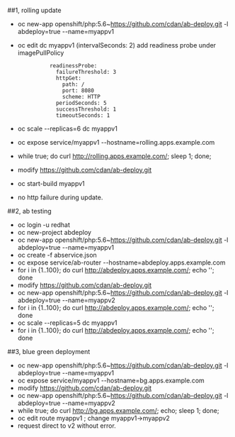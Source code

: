##1, rolling update  
- oc new-app openshift/php:5.6~https://github.com/cdan/ab-deploy.git -l abdeploy=true --name=myappv1  
- oc edit dc myappv1 (intervalSeconds: 2)  add readiness probe under imagePullPolicy

                readinessProbe:    
                  failureThreshold: 3  
                  httpGet:  
                    path: /  
                    port: 8080  
                    scheme: HTTP  
                  periodSeconds: 5  
                  successThreshold: 1  
                  timeoutSeconds: 1  
- oc scale --replicas=6 dc myappv1
- oc expose service/myappv1 --hostname=rolling.apps.example.com  
- while true; do curl http://rolling.apps.example.com/; sleep 1; done;  
- modify https://github.com/cdan/ab-deploy.git  
- oc start-build myappv1  
- no http failure during update.   

##2, ab testing
- oc login -u redhat  
- oc new-project abdeploy  
- oc new-app openshift/php:5.6~https://github.com/cdan/ab-deploy.git -l abdeploy=true --name=myappv1  
- oc create -f abservice.json
- oc expose service/ab-router --hostname=abdeploy.apps.example.com
- for i in {1..100}; do curl http://abdeploy.apps.example.com/; echo ''; done
- modify https://github.com/cdan/ab-deploy.git
- oc new-app openshift/php:5.6~https://github.com/cdan/ab-deploy.git -l abdeploy=true --name=myappv2
- for i in {1..100}; do curl http://abdeploy.apps.example.com/; echo ''; done 
- oc scale --replicas=5 dc myappv1
- for i in {1..100}; do curl http://abdeploy.apps.example.com/; echo ''; done

##3, blue green deployment
- oc new-app openshift/php:5.6~https://github.com/cdan/ab-deploy.git -l abdeploy=true --name=myappv1
- oc expose service/myappv1 --hostname=bg.apps.example.com
- modify https://github.com/cdan/ab-deploy.git
- oc new-app openshift/php:5.6~https://github.com/cdan/ab-deploy.git -l abdeploy=true --name=myappv2
- while true; do curl http://bg.apps.example.com/; echo; sleep 1; done;
- oc edit route myappv1 ; change myappv1->myappv2
- request direct to v2 without error.

